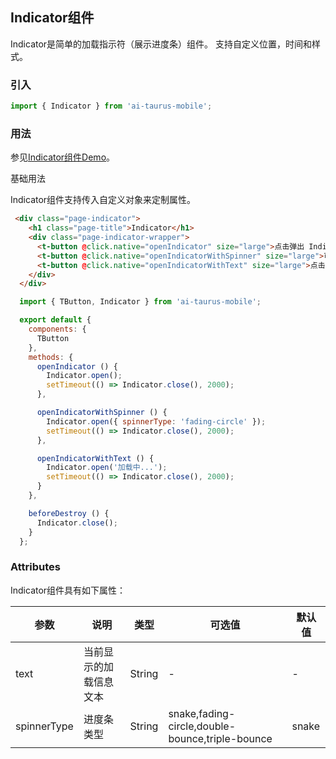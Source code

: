## Indicator组件

Indicator是简单的加载指示符（展示进度条）组件。 支持自定义位置，时间和样式。

### 引入

```js
import { Indicator } from 'ai-taurus-mobile';
```

### 用法

参见[Indicator组件Demo][indicator-demo]。

基础用法

Indicator组件支持传入自定义对象来定制属性。

```html
 <div class="page-indicator">
    <h1 class="page-title">Indicator</h1>
    <div class="page-indicator-wrapper">
      <t-button @click.native="openIndicator" size="large">点击弹出 Indicator</t-button>
      <t-button @click.native="openIndicatorWithSpinner" size="large">可配置 spinner</t-button>
      <t-button @click.native="openIndicatorWithText" size="large">点击弹出带有文字的 Indicator</t-button>
    </div>
  </div>  
```
```js
  import { TButton, Indicator } from 'ai-taurus-mobile';

  export default {
    components: {
      TButton
    },
    methods: {
      openIndicator () {
        Indicator.open();
        setTimeout(() => Indicator.close(), 2000);
      },

      openIndicatorWithSpinner () {
        Indicator.open({ spinnerType: 'fading-circle' });
        setTimeout(() => Indicator.close(), 2000);
      },

      openIndicatorWithText () {
        Indicator.open('加载中...');
        setTimeout(() => Indicator.close(), 2000);
      }
    },

    beforeDestroy () {
      Indicator.close();
    }
  };
```


### Attributes

Indicator组件具有如下属性：

| 参数 | 说明 | 类型 | 可选值 | 默认值 |
| ---- | ---- | ---- | ---- | ---- |
| text | 当前显示的加载信息文本 | String | - | - |
| spinnerType | 进度条类型 | String | snake,fading-circle,double-bounce,triple-bounce | snake |

[indicator-demo]: /static/mobile-demo/examples/index.html#/indicator
